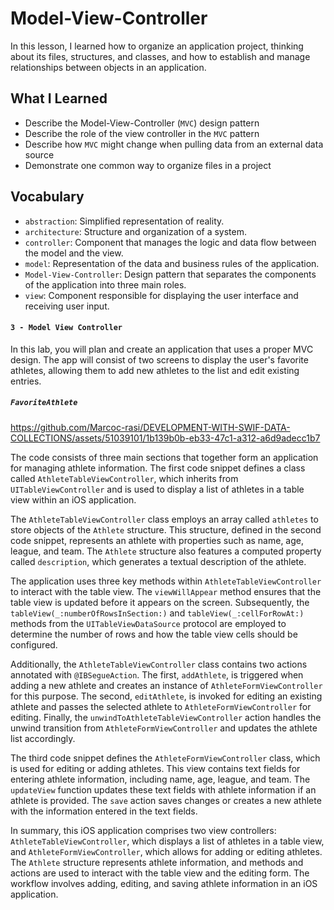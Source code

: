 # Model-View-Controller

In this lesson, I learned how to organize an application project, thinking about its files, structures, and classes, and how to establish and manage relationships between objects in an application.

## What I Learned

- Describe the Model-View-Controller (`MVC`) design pattern
- Describe the role of the view controller in the `MVC` pattern
- Describe how `MVC` might change when pulling data from an external data source
- Demonstrate one common way to organize files in a project

## Vocabulary
- `abstraction`: Simplified representation of reality.
- `architecture`: Structure and organization of a system.
- `controller`: Component that manages the logic and data flow between the model and the view.
- `model`: Representation of the data and business rules of the application.
- `Model-View-Controller`: Design pattern that separates the components of the application into three main roles.
- `view`: Component responsible for displaying the user interface and receiving user input.

#### `3 - Model View Controller`

In this lab, you will plan and create an application that uses a proper MVC design. The app will consist of two screens to display the user's favorite athletes, allowing them to add new athletes to the list and edit existing entries.

##### `FavoriteAthlete`

https://github.com/Marcoc-rasi/DEVELOPMENT-WITH-SWIF-DATA-COLLECTIONS/assets/51039101/1b139b0b-eb33-47c1-a312-a6d9adecc1b7


The code consists of three main sections that together form an application for managing athlete information. The first code snippet defines a class called `AthleteTableViewController`, which inherits from `UITableViewController` and is used to display a list of athletes in a table view within an iOS application.

The `AthleteTableViewController` class employs an array called `athletes` to store objects of the `Athlete` structure. This structure, defined in the second code snippet, represents an athlete with properties such as name, age, league, and team. The `Athlete` structure also features a computed property called `description`, which generates a textual description of the athlete.

The application uses three key methods within `AthleteTableViewController` to interact with the table view. The `viewWillAppear` method ensures that the table view is updated before it appears on the screen. Subsequently, the `tableView(_:numberOfRowsInSection:)` and `tableView(_:cellForRowAt:)` methods from the `UITableViewDataSource` protocol are employed to determine the number of rows and how the table view cells should be configured.

Additionally, the `AthleteTableViewController` class contains two actions annotated with `@IBSegueAction`. The first, `addAthlete`, is triggered when adding a new athlete and creates an instance of `AthleteFormViewController` for this purpose. The second, `editAthlete`, is invoked for editing an existing athlete and passes the selected athlete to `AthleteFormViewController` for editing. Finally, the `unwindToAthleteTableViewController` action handles the unwind transition from `AthleteFormViewController` and updates the athlete list accordingly.

The third code snippet defines the `AthleteFormViewController` class, which is used for editing or adding athletes. This view contains text fields for entering athlete information, including name, age, league, and team. The `updateView` function updates these text fields with athlete information if an athlete is provided. The `save` action saves changes or creates a new athlete with the information entered in the text fields.

In summary, this iOS application comprises two view controllers: `AthleteTableViewController`, which displays a list of athletes in a table view, and `AthleteFormViewController`, which allows for adding or editing athletes. The `Athlete` structure represents athlete information, and methods and actions are used to interact with the table view and the editing form. The workflow involves adding, editing, and saving athlete information in an iOS application.
